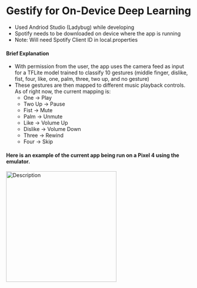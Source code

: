 # Gestify for On-Device Deep Learning
- Used Andriod Studio (Ladybug) while developing
- Spotify needs to be downloaded on device where the app is running
- Note: Will need Spotify Client ID in local.properties

#### Brief Explanation
- With permission from the user, the app uses the camera feed as input for a TFLite model trained to classify 10 gestures (middle finger, dislike, fist, four, like, one, palm, three, two up, and no gesture)
- These gestures are then mapped to different music playback controls. As of right now, the current mapping is:
  - One -> Play
  - Two Up -> Pause
  - Fist -> Mute
  - Palm -> Unmute
  - Like -> Volume Up
  - Dislike -> Volume Down
  - Three -> Rewind
  - Four -> Skip
  
#### Here is an example of the current app being run on a Pixel 4 using the emulator.
<img src=https://github.com/user-attachments/assets/3c20eb67-a54c-4838-adf3-6386ae185e1d alt="Description" width="300">

